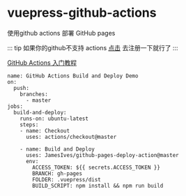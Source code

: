 # vuepress-github-actions



使用github actions 部署 GitHub pages


::: tip
如果你的github不支持 actions [点击](https://github.com/features/actions) 去注册一下就行了
:::


[GitHub Actions 入门教程](http://www.ruanyifeng.com/blog/2019/09/getting-started-with-github-actions.html)

```
name: GitHub Actions Build and Deploy Demo
on:
  push:
    branches:
      - master
jobs:
  build-and-deploy:
    runs-on: ubuntu-latest
    steps:
    - name: Checkout
      uses: actions/checkout@master

    - name: Build and Deploy
      uses: JamesIves/github-pages-deploy-action@master
      env:
        ACCESS_TOKEN: ${{ secrets.ACCESS_TOKEN }}
        BRANCH: gh-pages
        FOLDER: .vuepress/dist
        BUILD_SCRIPT: npm install && npm run build
```
